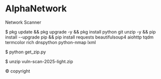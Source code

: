 # AlphaNetwork
Network Scanner 

$ pkg update && pkg upgrade -y && pkg install python git unzip -y && pip install --upgrade pip && pip install requests beautifulsoup4 aiohttp tqdm termcolor rich dnspython python-nmap lxml

$ python get_zip.py

$ unzip vuln-scan-2025-light.zip

© copyright 

